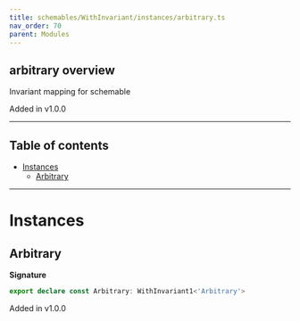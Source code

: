 ```yaml
---
title: schemables/WithInvariant/instances/arbitrary.ts
nav_order: 70
parent: Modules
---
```


## arbitrary overview

Invariant mapping for schemable

Added in v1.0.0

---

<h2 class="text-delta">Table of contents</h2>

- [Instances](#instances)
  - [Arbitrary](#arbitrary)

---

# Instances

## Arbitrary

**Signature**

```ts
export declare const Arbitrary: WithInvariant1<'Arbitrary'>
```

Added in v1.0.0
